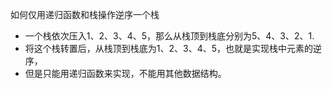 如何仅用递归函数和栈操作逆序一个栈
 * 一个栈依次压入1、2、3、4、5，那么从栈顶到栈底分别为5、4、3、2、1.
 * 将这个栈转置后，从栈顶到栈底为1、2、3、4、5，也就是实现栈中元素的逆序，
 * 但是只能用递归函数来实现，不能用其他数据结构。
